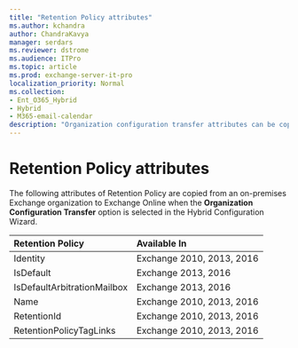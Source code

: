 ```yaml
---
title: "Retention Policy attributes"
ms.author: kchandra
author: ChandraKavya
manager: serdars
ms.reviewer: dstrome
ms.audience: ITPro
ms.topic: article
ms.prod: exchange-server-it-pro
localization_priority: Normal
ms.collection:
- Ent_O365_Hybrid
- Hybrid
- M365-email-calendar
description: "Organization configuration transfer attributes can be copied by the Hybrid Configuration Wizard from your on-premises organization to Exchange Online to help simplify your hybrid deployment"
---
```


# Retention Policy attributes

The following attributes of Retention Policy are copied from an on-premises Exchange organization to Exchange Online when the **Organization Configuration Transfer** option is selected in the Hybrid Configuration Wizard.

|**Retention Policy**  |**Available In**  |
|:-----|:-----|
| Identity   | Exchange 2010, 2013, 2016   |
| IsDefault   | Exchange 2013, 2016   |
| IsDefaultArbitrationMailbox   | Exchange 2013, 2016   |
| Name   | Exchange 2010, 2013, 2016   |
| RetentionId   | Exchange 2010, 2013, 2016   |
| RetentionPolicyTagLinks   | Exchange 2010, 2013, 2016   |
